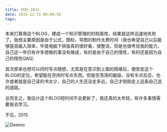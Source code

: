 ```yaml
---
title: 你好-2015
date: 2015-12-31 00:00:50
tags:
---
```

本来打算用这个BLOG，建成一个知识管理的的档案库，结果就这样迅速地失败了。我想主要原因是由于公式，图标，导图的制作太费时间（我也希望自己以后能够提高输入效率，毕竟电脑下排版真的很好看，很整洁，但是也很考验我的能力，自己这一年仍有许多想做的事没有做成，有的是由于自己的惰性，有的还是因为自己的惰性QAQ）

其次原来也想可以同时写点随想，尤其是在意识到上面的困难后，便改变这个BLOG的定位，希望能在空闲时写点东西。但是空荡荡的脑袋，没有半点反应，也许或者就是自己读的书太少，自己的人生还没走多远，自己才刚刚走上这条自己选的道路。

总而言之，我估计这个BLOG短时间不会更新了，我还真的太年轻，有许多事情需要我去学习。

不见，2015

![Deemo](Dream.jpg)